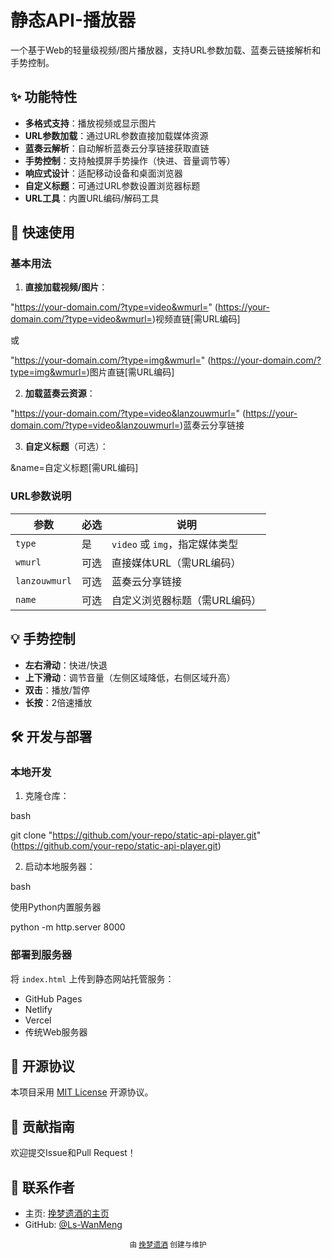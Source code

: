 
# 静态API-播放器

一个基于Web的轻量级视频/图片播放器，支持URL参数加载、蓝奏云链接解析和手势控制。

## ✨ 功能特性

- **多格式支持**：播放视频或显示图片
- **URL参数加载**：通过URL参数直接加载媒体资源
- **蓝奏云解析**：自动解析蓝奏云分享链接获取直链
- **手势控制**：支持触摸屏手势操作（快进、音量调节等）
- **响应式设计**：适配移动设备和桌面浏览器
- **自定义标题**：可通过URL参数设置浏览器标题
- **URL工具**：内置URL编码/解码工具

## 🚀 快速使用

### 基本用法

1. **直接加载视频/图片**：

"https://your-domain.com/?type=video&wmurl=" (https://your-domain.com/?type=video&wmurl=)视频直链[需URL编码]

或

"https://your-domain.com/?type=img&wmurl=" (https://your-domain.com/?type=img&wmurl=)图片直链[需URL编码]


2. **加载蓝奏云资源**：

"https://your-domain.com/?type=video&lanzouwmurl=" (https://your-domain.com/?type=video&lanzouwmurl=)蓝奏云分享链接


3. **自定义标题**（可选）：

&name=自定义标题[需URL编码]


### URL参数说明

| 参数 | 必选 | 说明 |
|------|------|------|
| `type` | 是 | `video` 或 `img`，指定媒体类型 |
| `wmurl` | 可选 | 直接媒体URL（需URL编码） |
| `lanzouwmurl` | 可选 | 蓝奏云分享链接 |
| `name` | 可选 | 自定义浏览器标题（需URL编码） |

## 💡 手势控制

- **左右滑动**：快进/快退
- **上下滑动**：调节音量（左侧区域降低，右侧区域升高）
- **双击**：播放/暂停
- **长按**：2倍速播放

## 🛠️ 开发与部署

### 本地开发

1. 克隆仓库：

bash

git clone "https://github.com/your-repo/static-api-player.git" (https://github.com/your-repo/static-api-player.git)


2. 启动本地服务器：

bash

使用Python内置服务器

python -m http.server 8000


### 部署到服务器

将 `index.html` 上传到静态网站托管服务：
- GitHub Pages
- Netlify
- Vercel
- 传统Web服务器

## 📝 开源协议

本项目采用 [MIT License](LICENSE) 开源协议。

## 🤝 贡献指南

欢迎提交Issue和Pull Request！

## 📧 联系作者

- 主页: [挽梦遗酒的主页](https://f.wps.cn/ksform/w/write/Z1gwVE3I#routePromt)
- GitHub: [@Ls-WanMeng](https://github.com/Ls-WanMeng)

<p align="center">
<sub>由 <a href="https://github.com/Ls-WanMeng">挽梦遗酒</a> 创建与维护</sub>
</p>
